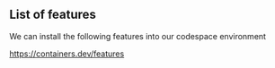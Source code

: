 ## List of features

We can install the following features into our codespace environment

https://containers.dev/features